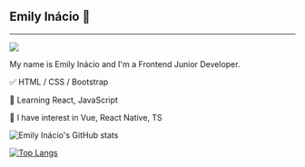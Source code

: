 ## Emily Inácio 👋
<hr>

<a href="https://www.instagram.com/USERNAME" alt="Instagram" target="_blank">
  <img src="https://img.shields.io/badge/-Instagram-DF0174?style=for-the-badge&labelColor=DF0174&logo=instagram&logoColor=white&link=https://www.instagram.com/USERNAME">
</a>

My name is Emily Inácio and I'm a Frontend Junior Developer.
</br>

<p>✅ HTML / CSS / Bootstrap

<p>📕 Learning React, JavaScript 

<p>📖 I have interest in Vue, React Native, TS
 <br>
  
 ![Emily Inácio's GitHub stats](https://github-readme-stats.vercel.app/api?username=emiinacio=true&theme=radical)

[![Top Langs](https://github-readme-stats.vercel.app/api/top-langs/?username=emiinacio&layout=compact)](https://github.com/emiinacio/github-readme-stats)
